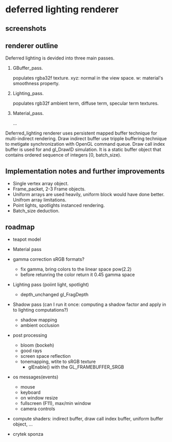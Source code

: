 # deferred lighting renderer

## screenshots

## renderer outline
Deferred lighting is devided into three main passes.

1. GBuffer_pass.

	populates rgba32f texture. xyz: normal in the view space. w: material's smoothness property.

2. Lighting_pass.

	populates rgb32f ambient term, diffuse term, specular term textures.
 
3. Material_pass.

	...

Deferred_lighting renderer uses persistent mapped buffer technique for multi-indirect rendering. Draw indirect buffer use tripple buffering technique to metigate synchronization with OpenGL command queue. Draw call index buffer is used for and gl_DrawID simulation. It is a static buffer object that contains ordered sequence of integers [0, batch_size).

## Implementation notes and further improvements
- Single vertex array object. 
- Frame_packet, 2-3 Frame objects.
- Uniform arrays are used heavily, uniform block would have done better. Unifrom array limitations.
- Point lights, spotlights instanced rendering.
- Batch_size deduction.


## roadmap
- teapot model

- Material pass
-  gamma correction sRGB formats?
	- fix gamma, bring colors to the linear space pow(2.2)
	- before retunring the color return it 0.45 gamma space

- Lighting pass (poiint light, spotlight)
	- depth_unchanged gl_FragDepth

- Shadow pass (can I run it once: computing a shadow factor and apply in to lighting computations?)
	- shadow mapping
	- ambient occlusion

- post processing
	- bloom (bockeh)
	- good rays
	- screen space reflection
	- tonemapping, wtite to sRGB texture
		- glEnable() with the GL_FRAMEBUFFER_SRGB

- os messages(events)
	- mouse
	- keyboard
	- on window resize
	- fullscreen (F11), max/min window
	- camera controls

- compute shaders: indirect buffer, draw call index buffer, uniform buffer object, ...
- crytek sponza 
